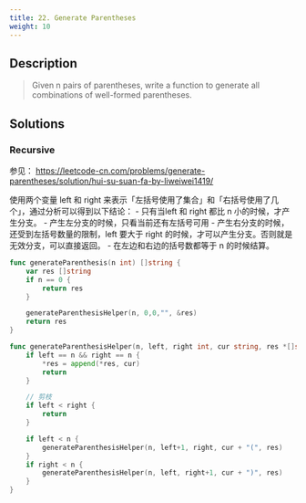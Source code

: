 ```yaml
---
title: 22. Generate Parentheses
weight: 10
---
```

## Description

> Given n pairs of parentheses, write a function to generate all combinations of well-formed parentheses.

## Solutions

### Recursive

参见： https://leetcode-cn.com/problems/generate-parentheses/solution/hui-su-suan-fa-by-liweiwei1419/

使用两个变量 left 和 right 来表示「左括号使用了集合」和「右括号使用了几个」，通过分析可以得到以下结论：
	- 只有当left 和 right 都比 n 小的时候，才产生分支。
	- 产生左分支的时候，只看当前还有左括号可用
	- 产生右分支的时候，还受到左括号数量的限制，left 要大于 right 的时候，才可以产生分支。否则就是无效分支，可以直接返回。
	- 在左边和右边的括号数都等于 n 的时候结算。

```go
func generateParenthesis(n int) []string {
    var res []string
	if n == 0 {
		return res
	}

	generateParenthesisHelper(n, 0,0,"", &res)
	return res
}

func generateParenthesisHelper(n, left, right int, cur string, res *[]string) {
	if left == n && right == n {
		*res = append(*res, cur)
		return
	}

	// 剪枝
	if left < right {
		return
	}

	if left < n {
		generateParenthesisHelper(n, left+1, right, cur + "(", res)
	}
	if right < n {
		generateParenthesisHelper(n, left, right+1, cur + ")", res)
	}
}
```
